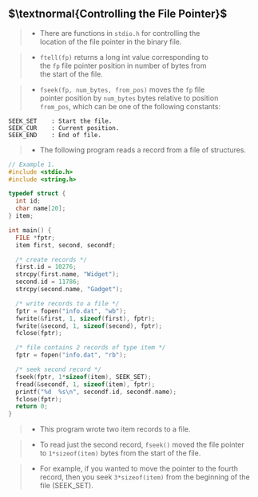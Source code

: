 ## $\textnormal{Controlling the File Pointer}$

> - There are functions in `stdio.h` for controlling the <br />
    location of the file pointer in the binary file.

> - `ftell(fp)` returns a long int value corresponding to <br />
    the `fp` file pointer position in number of bytes from <br />
    the start of the file.

> - `fseek(fp, num_bytes, from_pos)` moves the `fp` file <br />
    pointer position by `num_bytes` bytes relative to position <br />
    `from_pos`, which can be one of the following constants:

```plaintext
SEEK_SET    : Start the file.
SEEK_CUR    : Current position.
SEEK_END    : End of file.
```

> - The following program reads a record from a file of structures.

```c
// Example 1.
#include <stdio.h>
#include <string.h>

typedef struct {
  int id;
  char name[20];
} item;

int main() {
  FILE *fptr;
  item first, second, secondf;

  /* create records */
  first.id = 10276;
  strcpy(first.name, "Widget");
  second.id = 11786;
  strcpy(second.name, "Gadget");

  /* write records to a file */
  fptr = fopen("info.dat", "wb");
  fwrite(&first, 1, sizeof(first), fptr);
  fwrite(&second, 1, sizeof(second), fptr);
  fclose(fptr);

  /* file contains 2 records of type item */
  fptr = fopen("info.dat", "rb");

  /* seek second record */
  fseek(fptr, 1*sizeof(item), SEEK_SET);
  fread(&secondf, 1, sizeof(item), fptr);
  printf("%d  %s\n", secondf.id, secondf.name);
  fclose(fptr);
  return 0;
}
```

> - This program wrote two item records to a file.

> - To read just the second record, `fseek()` moved the file pointer <br />
    to `1*sizeof(item)` bytes from the start of the file.

> - For example, if you wanted to move the pointer to the fourth <br />
    record, then you seek `3*sizeof(item)` from the beginning of the <br />
    file (SEEK_SET).
